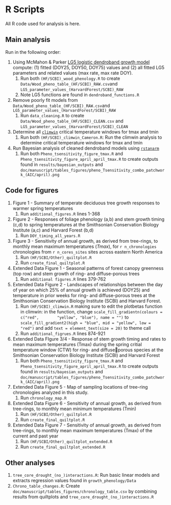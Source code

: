 # R Scripts

All R code used for analysis is here.

## Main analysis

Run in the following order:

1. Using McMahon & Parker [LG5 logistic dendroband growth model](https://github.com/seanmcm/RDendrom) compute: (1) fitted (DOY25, DOY50, DOY75) values and (2) all fitted LG5 parameters and related values (max rate, max rate DOY).
    1. Run both `(HF/SCBI)_wood_phenology.R` to create `Data/Wood_pheno_table_(HF/SCBI)_RAW.csv`and `LG5_parameter_values_(HarvardForest/SCBI)_RAW`
    1. Note LG5 functions are found in `dendroband_functions.R`
2. Remove poorly fit models from `Data/Wood_pheno_table_(HF/SCBI)_RAW.csv`and `LG5_parameter_values_(HarvardForest/SCBI)_RAW`
    1. Run `data_cleaning.R` to create `Data/Wood_pheno_table_(HF/SCBI)_CLEAN.csv` and `LG5_parameter_values_(HarvardForest/SCBI)_CLEAN`
3. Determine all [`climwin`](https://journals.plos.org/plosone/article?id=10.1371/journal.pone.0167980) critical temperature windows for tmax and tmin
    1. Run both `(HF/SCBI)_climwin_Cameron.R`: Run the climwin analysis to determine critical temperature windows for tmax and tmin
4. Run Bayesian analysis of cleaned dendroband models using [`rstanarm`](https://mc-stan.org/users/interfaces/rstanarm)
    1. Run both `Pheno_tsensitivity_figure_tmax.R` and `Pheno_tsensitivity_figure_april_april_tmax.R` to create outputs found in `results/bayesian_outputs` and `doc/manuscript/tables_figures/pheno_Tsensitivity_combo_patchwork_(AIC/april).png`


## Code for figures

1. Figure 1 - Summary of temperate deciduous tree growth responses to warmer spring temperatures
    1. Run `additional_figures.R` lines 1-368  
2. Figure 2 - Responses of foliage phenology (a,b) and stem growth timing (c,d) to spring temperatures at the Smithsonian Conservation Biology Institute (a,c) and Harvard Forest (b,d)
    1. Run `DOY_timing_all_years.R`
3. Figure 3 - Sensitivity of annual growth, as derived from tree-rings, to monthly mean maximum temperatures (*Tmax*), for `r n_chronologies` chronologies from `r n_cores_sites` sites across eastern North America
    1. Run `(HF/SCBI/Other)_quiltplot.R`
    2. Run `create_final_quiltplot.R`	
4. Extended Data Figure 1 - Seasonal patterns of forest canopy greenness (top row) and stem growth of ring- and diffuse-porous trees
    1. Run `additional figures.R` lines 379-762
5. Extended Data Figure 2 - Landscapes of relationships between the day of year on which 25% of annual growth is achieved (DOY25) and temperature in prior weeks for ring- and diffuse-porous trees at the Smithsonian Conservation Biology Institute (SCBI) and Harvard Forest.
    1. Run `(HF/SCBI)_climwin.R` making sure to edit the plotbetas function in climwin: in the function, change `scale_fill_gradientn(colours = c("red",        "yellow", "blue"), name = "")` to `scale_fill_gradient2(high = "blue", mid = "yellow", low = "red")` and add `text = element_text(size = 20)` to theme        call
    2. Run `additional_figrues.R` lines 874-921
6. Extended Data FIgure 3/4 - Response of stem growth timing and rates to mean maximum temperatures (Tmax) during the spring critial temperature window (CTW) for ring- and diffuseporous species at the Smithsonian Conservation Biology Institute (SCBI) and Harvard Forest
    1. Run both `Pheno_tsensitivity_figure_tmax.R` and `Pheno_tsensitivity_figure_april_april_tmax.R` to create outputs found in `results/bayesian_outputs`        and `doc/manuscript/tables_figures/pheno_Tsensitivity_combo_patchwork_(AIC/april).png`
7. Extended Data Figure 5 - Map of sampling locations of tree-ring chronologies analyzed in this study.
    1. Run `chronology_map.R`
8. Extended Data Figure 6 - Sensitivity of annual growth, as derived from tree-rings, to monthly mean minimum temperatures (Tmin)
    1. Run `(HF/SCBI/Other)_quiltplot.R`
    2. Run `create_final_quiltplot.R`
9. Extended Data Figure 7 - Sensitivity of annual growth, as derived from tree-rings, to monthly mean maximum temperatures (Tmax) of the current and past year
    1. Run `(HF/SCBI/Other)_quiltplot_extended.R`
    2. Run `create_final_quiltplot_extended.R`

## Other analyses

1. `tree_core_drought_(no_)interactions.R`: Run basic linear models and extracts regression values found in `growth_phenology/Data`
2. `Chrono_table_changes.R`: Create `doc/manuscript/tables_figures/chronology_table.csv` by combining results from quiltplots and `tree_core_drought_(no_)interactions.R`



